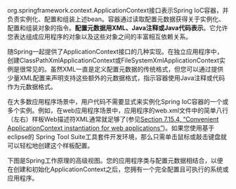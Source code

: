 org.springframework.context.ApplicationContext接口表示Spring IoC容器，并负责实例化、配置和组装上述bean。容器通过读取配置元数据获得关于实例化、配置和组装对象的指令。**配置元数据用XML、Java注释或Java代码表示**。它允许您表达组成应用程序的对象以及这些对象之间的丰富相互依赖关系。

随Spring一起提供了ApplicationContext接口的几种实现。在独立应用程序中，创建ClassPathXmlApplicationContext或FileSystemXmlApplicationContext实例是很常见的。虽然XML一直是定义配置元数据的传统格式，但您可以通过提供少量XML配置来声明支持这些额外的元数据格式，指示容器使用Java注释或代码作为元数据格式。

在大多数应用程序场景中，用户代码不需要显式来实例化Spring IoC容器的一个或多个实例。例如，在web应用程序场景中，应用程序的web.xml文件中的简单八行（左右）样板Web描述符XML通常就足够了\(参见[Section 7.15.4, “Convenient ApplicationContext instantiation for web applications”](https://docs.spring.io/spring/docs/4.3.20.RELEASE/spring-framework-reference/htmlsingle/#context-create)\)。如果您使用基于eclipse的 Spring Tool Suite工具套件开发环境，那么只需单击鼠标或敲击键盘就可以轻松地创建这个样板配置。

下图是Spring工作原理的高级视图。您的应用程序类与配置元数据相结合，以便在创建和初始化ApplicationContext之后，您拥有一个完全配置且可执行的系统或应用程序。

